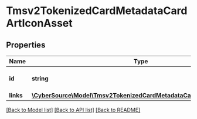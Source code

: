 # Tmsv2TokenizedCardMetadataCardArtIconAsset

## Properties
Name | Type | Description | Notes
------------ | ------------- | ------------- | -------------
**id** | **string** | The Id of the icon asset. | [optional] 
**links** | [**\CyberSource\Model\Tmsv2TokenizedCardMetadataCardArtIconAssetLinks**](Tmsv2TokenizedCardMetadataCardArtIconAssetLinks.md) |  | [optional] 

[[Back to Model list]](../README.md#documentation-for-models) [[Back to API list]](../README.md#documentation-for-api-endpoints) [[Back to README]](../README.md)


